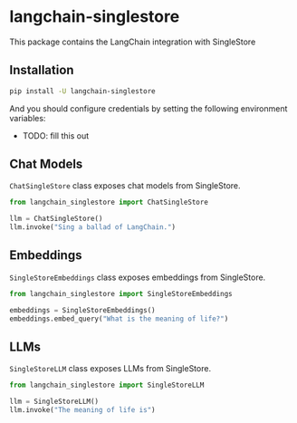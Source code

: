 # langchain-singlestore

This package contains the LangChain integration with SingleStore

## Installation

```bash
pip install -U langchain-singlestore
```

And you should configure credentials by setting the following environment variables:

* TODO: fill this out

## Chat Models

`ChatSingleStore` class exposes chat models from SingleStore.

```python
from langchain_singlestore import ChatSingleStore

llm = ChatSingleStore()
llm.invoke("Sing a ballad of LangChain.")
```

## Embeddings

`SingleStoreEmbeddings` class exposes embeddings from SingleStore.

```python
from langchain_singlestore import SingleStoreEmbeddings

embeddings = SingleStoreEmbeddings()
embeddings.embed_query("What is the meaning of life?")
```

## LLMs
`SingleStoreLLM` class exposes LLMs from SingleStore.

```python
from langchain_singlestore import SingleStoreLLM

llm = SingleStoreLLM()
llm.invoke("The meaning of life is")
```
